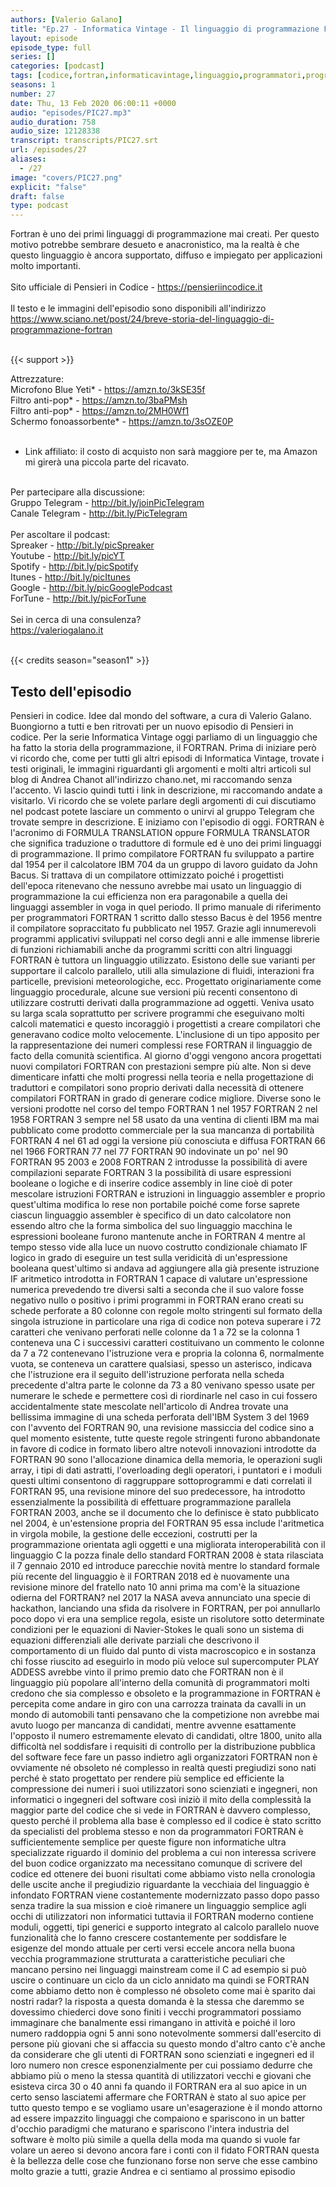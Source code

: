 ```yaml
---
authors: [Valerio Galano]
title: "Ep.27 - Informatica Vintage - Il linguaggio di programmazione Fortran"
layout: episode
episode_type: full
series: []
categories: [podcast]
tags: [codice,fortran,informaticavintage,linguaggio,programmatori,programmazione]
seasons: 1
number: 27
date: Thu, 13 Feb 2020 06:00:11 +0000
audio: "episodes/PIC27.mp3"
audio_duration: 758
audio_size: 12128338
transcript: transcripts/PIC27.srt
url: /episodes/27
aliases: 
  - /27
image: "covers/PIC27.png"
explicit: "false"
draft: false
type: podcast
---
```

Fortran è uno dei primi linguaggi di programmazione mai creati. Per questo motivo potrebbe sembrare desueto e anacronistico, ma la realtà è che questo linguaggio è ancora supportato, diffuso e impiegato per applicazioni molto importanti.<br />
<br />
Sito ufficiale di Pensieri in Codice - <a href="https://pensieriincodice.it" rel="noopener">https://pensieriincodice.it</a> <br />
<br />
Il testo e le immagini dell'episodio sono disponibili all'indirizzo <a href="https://www.sciano.net/post/24/breve-storia-del-linguaggio-di-programmazione-fortran" rel="noopener">https://www.sciano.net/post/24/breve-storia-del-linguaggio-di-programmazione-fortran</a> <br />
<br />


{{< support >}}

Attrezzature:<br />
Microfono Blue Yeti* - <a href="https://amzn.to/3kSE35f" rel="noopener">https://amzn.to/3kSE35f</a>  <br />
Filtro anti-pop* - <a href="https://amzn.to/3baPMsh" rel="noopener">https://amzn.to/3baPMsh</a>  <br />
Filtro anti-pop* - <a href="https://amzn.to/2MH0Wf1" rel="noopener">https://amzn.to/2MH0Wf1</a>  <br />
Schermo fonoassorbente* - <a href="https://amzn.to/3sOZE0P" rel="noopener">https://amzn.to/3sOZE0P</a>  <br />
<br />
* Link affiliato: il costo di acquisto non sarà maggiore per te, ma Amazon mi girerà una piccola parte del ricavato. <br />
<br />
Per partecipare alla discussione:<br />
Gruppo Telegram - <a href="http://bit.ly/joinPicTelegram" rel="noopener">http://bit.ly/joinPicTelegram</a> <br />
Canale Telegram - <a href="http://bit.ly/PicTelegram" rel="noopener">http://bit.ly/PicTelegram</a> <br />
<br />
Per ascoltare il podcast:<br />
Spreaker - <a href="http://bit.ly/picSpreaker" rel="noopener">http://bit.ly/picSpreaker</a> <br />
Youtube - <a href="http://bit.ly/picYT" rel="noopener">http://bit.ly/picYT</a> <br />
Spotify - <a href="http://bit.ly/picSpotify" rel="noopener">http://bit.ly/picSpotify</a> <br />
Itunes - <a href="http://bit.ly/picItunes" rel="noopener">http://bit.ly/picItunes</a> <br />
Google - <a href="http://bit.ly/picGooglePodcast" rel="noopener">http://bit.ly/picGooglePodcast</a> <br />
ForTune - <a href="http://bit.ly/picForTune" rel="noopener">http://bit.ly/picForTune</a> <br />
<br />
Sei in cerca di una consulenza?<br />
<a href="https://valeriogalano.it" rel="noopener">https://valeriogalano.it</a> <br />
<br />


{{< credits season="season1" >}}

<!-- more -->

## Testo dell'episodio

Pensieri in codice. Idee dal mondo del software, a cura di Valerio Galano.
Buongiorno a tutti e ben ritrovati per un nuovo episodio di Pensieri in codice.
Per la serie Informatica Vintage oggi parliamo di un linguaggio che ha fatto la storia della programmazione, il FORTRAN.
Prima di iniziare però vi ricordo che, come per tutti gli altri episodi di Informatica Vintage,
trovate i testi originali, le immagini riguardanti gli argomenti e molti altri articoli sul blog di Andrea Chanot all'indirizzo chano.net, mi raccomando senza l'accento.
Vi lascio quindi tutti i link in descrizione, mi raccomando andate a visitarlo.
Vi ricordo che se volete parlare degli argomenti di cui discutiamo nel podcast potete lasciare un commento o unirvi al gruppo Telegram che trovate sempre in descrizione.
E iniziamo con l'episodio di oggi.
FORTRAN è l'acronimo di FORMULA TRANSLATION oppure FORMULA TRANSLATOR che significa traduzione o traduttore di formule ed è uno dei primi linguaggi di programmazione.
Il primo compilatore FORTRAN fu sviluppato a partire dal 1954 per il calcolatore IBM 704 da un gruppo di lavoro guidato da John Bacus.
Si trattava di un compilatore ottimizzato poiché i progettisti dell'epoca ritenevano che nessuno avrebbe mai usato un linguaggio di programmazione la cui efficienza non era paragonabile a quella dei linguaggi assembler in voga in quel periodo.
Il primo manuale di riferimento per programmatori FORTRAN 1 scritto dallo stesso Bacus è del 1956 mentre il compilatore sopraccitato fu pubblicato nel 1957.
Grazie agli innumerevoli programmi applicativi sviluppati nel corso degli anni e alle immense librerie di funzioni richiamabili anche da programmi scritti con altri linguaggi FORTRAN è tuttora un linguaggio utilizzato.
Esistono delle sue varianti per supportare il calcolo parallelo, utili alla simulazione di fluidi, interazioni fra particelle, previsioni meteorologiche, ecc.
Progettato originariamente come linguaggio procedurale, alcune sue versioni più recenti consentono di utilizzare costrutti derivati dalla programmazione ad oggetti.
Veniva usato su larga scala soprattutto per scrivere programmi che eseguivano molti calcoli matematici e questo incoraggiò i progettisti a creare compilatori che generavano codice molto velocemente.
L'inclusione di un tipo apposito per la rappresentazione dei numeri complessi rese FORTRAN il linguaggio de facto della comunità scientifica.
Al giorno d'oggi vengono ancora progettati nuovi compilatori FORTRAN con prestazioni sempre più alte.
Non si deve dimenticare infatti che molti progressi nella teoria e nella progettazione di traduttori e compilatori sono proprio derivati dalla necessità di ottenere compilatori FORTRAN in grado di generare codice migliore.
Diverse sono le versioni prodotte nel corso del tempo FORTRAN 1 nel 1957 FORTRAN 2 nel 1958 FORTRAN 3 sempre nel 58 usato da una ventina di clienti IBM ma mai pubblicato come prodotto commerciale per la sua mancanza di portabilità
FORTRAN 4 nel 61 ad oggi la versione più conosciuta e diffusa FORTRAN 66 nel 1966 FORTRAN 77 nel 77 FORTRAN 90 indovinate un po' nel 90 FORTRAN 95 2003 e 2008
FORTRAN 2 introdusse la possibilità di avere compilazioni separate FORTRAN 3 la possibilità di usare espressioni booleane o logiche e di inserire codice assembly in line cioè di poter mescolare istruzioni FORTRAN e istruzioni in linguaggio assembler
e proprio quest'ultima modifica lo rese non portabile poiché come forse saprete ciascun linguaggio assembler è specifico di un dato calcolatore non essendo altro che la forma simbolica del suo linguaggio macchina
le espressioni booleane furono mantenute anche in FORTRAN 4 mentre al tempo stesso vide alla luce un nuovo costrutto condizionale chiamato IF logico in grado di eseguire un test sulla veridicità di un'espressione booleana
quest'ultimo si andava ad aggiungere alla già presente istruzione IF aritmetico introdotta in FORTRAN 1 capace di valutare un'espressione numerica prevedendo tre diversi salti a seconda che il suo valore fosse negativo nullo o positivo
i primi programmi in FORTRAN erano creati su schede perforate a 80 colonne con regole molto stringenti sul formato della singola istruzione
in particolare una riga di codice non poteva superare i 72 caratteri che venivano perforati nelle colonne da 1 a 72
se la colonna 1 conteneva una C i successivi caratteri costituivano un commento
le colonne da 7 a 72 contenevano l'istruzione vera e propria
la colonna 6, normalmente vuota, se conteneva un carattere qualsiasi, spesso un asterisco, indicava che l'istruzione era il seguito dell'istruzione perforata nella scheda precedente
d'altra parte le colonne da 73 a 80 venivano spesso usate per numerare le schede e permettere così di riordinarle nel caso in cui fossero accidentalmente state mescolate
nell'articolo di Andrea trovate una bellissima immagine di una scheda perforata dell'IBM System 3 del 1969
con l'avvento del FORTRAN 90, una revisione massiccia del codice sino a quel momento esistente, tutte queste regole stringenti furono abbandonate in favore di codice in formato libero
altre notevoli innovazioni introdotte da FORTRAN 90 sono l'allocazione dinamica della memoria, le operazioni sugli array, i tipi di dati astratti, l'overloading degli operatori, i puntatori e i moduli
questi ultimi consentono di raggruppare sottoprogrammi e dati correlati
il FORTRAN 95, una revisione minore del suo predecessore, ha introdotto essenzialmente la possibilità di effettuare programmazione parallela
FORTRAN 2003, anche se il documento che lo definisce è stato pubblicato nel 2004, è un'estensione propria del FORTRAN 95
essa include l'aritmetica in virgola mobile, la gestione delle eccezioni, costrutti per la programmazione orientata agli oggetti e una migliorata interoperabilità con il linguaggio C
la pozza finale dello standard FORTRAN 2008 è stata rilasciata il 7 gennaio 2010 ed introduce parecchie novità
mentre lo standard formale più recente del linguaggio è il FORTRAN 2018 ed è nuovamente una revisione minore del fratello nato 10 anni prima
ma com'è la situazione odierna del FORTRAN?
nel 2017 la NASA aveva annunciato una specie di hackathon, lanciando una sfida da risolvere in FORTRAN, per poi annullarlo poco dopo
vi era una semplice regola, esiste un risolutore sotto determinate condizioni per le equazioni di Navier-Stokes
le quali sono un sistema di equazioni differenziali alle derivate parziali che descrivono il comportamento di un fluido dal punto di vista macroscopico
e in sostanza chi fosse riuscito ad eseguirlo in modo più veloce sul supercomputer PLAY ADDESS avrebbe vinto il primo premio
dato che FORTRAN non è il linguaggio più popolare all'interno della comunità di programmatori
molti credono che sia complesso e obsoleto e la programmazione in FORTRAN è percepita come andare in giro con una carrozza trainata da cavalli in un mondo di automobili
tanti pensavano che la competizione non avrebbe mai avuto luogo per mancanza di candidati, mentre avvenne esattamente l'opposto
il numero estremamente elevato di candidati, oltre 1800, unito alla difficoltà nel soddisfare i requisiti di controllo per la distribuzione pubblica del software
fece fare un passo indietro agli organizzatori
FORTRAN non è ovviamente né obsoleto né complesso
in realtà questi pregiudizi sono nati perché è stato progettato per rendere più semplice ed efficiente la compressione dei numeri
i suoi utilizzatori sono scienziati e ingegneri, non informatici o ingegneri del software
così iniziò il mito della complessità
la maggior parte del codice che si vede in FORTRAN è davvero complesso, questo perché il problema alla base è complesso
ed il codice è stato scritto da specialisti del problema stesso e non da programmatori
FORTRAN è sufficientemente semplice per queste figure non informatiche
ultra specializzate riguardo il dominio del problema a cui non interessa scrivere del buon codice organizzato
ma necessitano comunque di scrivere del codice ed ottenere dei buoni risultati
come abbiamo visto nella cronologia delle uscite anche il pregiudizio riguardante la vecchiaia del linguaggio è infondato
FORTRAN viene costantemente modernizzato passo dopo passo senza tradire la sua mission
e cioè rimanere un linguaggio semplice agli occhi di utilizzatori non informatici
tuttavia il FORTRAN moderno contiene moduli, oggetti, tipi generici e supporto integrato al calcolo parallelo
nuove funzionalità che lo fanno crescere costantemente per soddisfare le esigenze del mondo attuale
per certi versi eccele ancora nella buona vecchia programmazione strutturata
a caratteristiche peculiari che mancano persino nei linguaggi mainstream come il C
ad esempio si può uscire o continuare un ciclo da un ciclo annidato
ma quindi se FORTRAN come abbiamo detto non è complesso né obsoleto
come mai è sparito dai nostri radar?
la risposta a questa domanda è la stessa che daremmo se dovessimo chiederci dove sono finiti i vecchi programmatori
possiamo immaginare che banalmente essi rimangano in attività e poiché il loro numero raddoppia ogni 5 anni
sono notevolmente sommersi dall'esercito di persone più giovani che si affaccia su questo mondo
d'altro canto c'è anche da considerare che gli utenti di FORTRAN sono scienziati e ingegneri
ed il loro numero non cresce esponenzialmente
per cui possiamo dedurre che abbiamo più o meno la stessa quantità di utilizzatori vecchi e giovani
che esisteva circa 30 o 40 anni fa quando il FORTRAN era al suo apice
in un certo senso lasciatemi affermare che FORTRAN è stato al suo apice per tutto questo tempo
e se vogliamo usare un'esagerazione è il mondo attorno ad essere impazzito
linguaggi che compaiono e spariscono in un batter d'occhio
paradigmi che maturano e spariscono
l'intera industria del software è molto più simile a quella della moda
ma quando si vuole far volare un aereo si devono ancora fare i conti con il fidato FORTRAN
questa è la bellezza delle cose che funzionano
forse non serve che esse cambino molto
grazie a tutti, grazie Andrea e ci sentiamo al prossimo episodio

